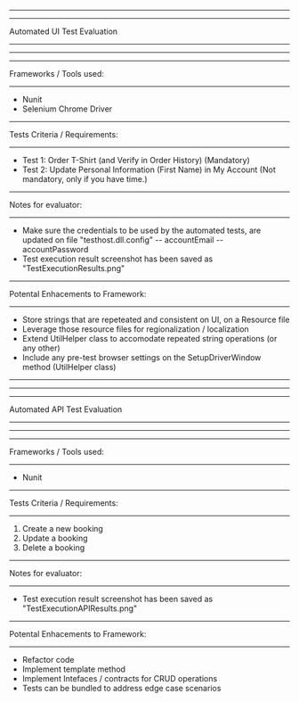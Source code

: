 ***************************
***************************
Automated UI Test Evaluation 
***************************
***************************

***************************
Frameworks / Tools used: 
***************************
- Nunit
- Selenium Chrome Driver

***************************
Tests Criteria / Requirements:
***************************
- Test 1: Order T-Shirt (and Verify in Order History) (Mandatory)
- Test 2: Update Personal Information (First Name) in My Account (Not mandatory, only if you have time.)

*********************
Notes for evaluator:
*********************
- Make sure the credentials to be used by the automated tests, are updated on file "testhost.dll.config"
-- accountEmail 
-- accountPassword
- Test execution result screenshot has been saved as "TestExecutionResults.png"

*********************
Potental Enhacements to Framework:
*********************
- Store strings that are repeteated and consistent on UI, on a Resource file
- Leverage those resource files for regionalization / localization
- Extend UtilHelper class to accomodate repeated string operations (or any other) 
- Include any pre-test browser settings on the SetupDriverWindow method (UtilHelper class)

 
--------------------------------------------------


***************************
***************************
Automated API Test Evaluation 
***************************
***************************

***************************
Frameworks / Tools used: 
***************************
- Nunit

***************************
Tests Criteria / Requirements:
***************************
1.	Create a new booking 
2.	Update a booking
3.	Delete a booking 

*********************
Notes for evaluator:
*********************
- Test execution result screenshot has been saved as "TestExecutionAPIResults.png"

*********************
Potental Enhacements to Framework:
*********************
- Refactor code
- Implement template method
- Implement Intefaces / contracts for CRUD operations
- Tests can be bundled to address edge case scenarios





